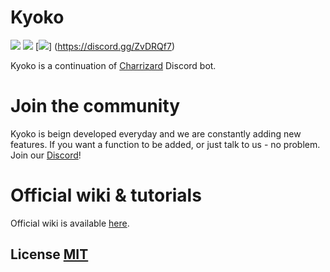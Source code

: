 # Kyoko
<img src="https://img.shields.io/npm/l/express.svg"> <img src="https://img.shields.io/badge/jda-3-blue.svg"> [<img src="https://discordapp.com/api/guilds/375752406727786498/widget.png?style=shield">] (https://discord.gg/ZvDRQf7)

Kyoko is a continuation of [Charrizard](https://github.com/CharrizardBot/Charrizard) Discord bot.

# Join the community
Kyoko is beign developed everyday and we are constantly adding new features. If you want a function to be added, or just talk to us - no problem. Join our [Discord](https://discord.gg/jBCzCx8)!

# Official wiki & tutorials
Official wiki is available [here](https://github.com/gabixdev/Kyoko/wiki).

## License [MIT](https://github.com/gabixdev/Kyoko/blob/master/LICENSE)
